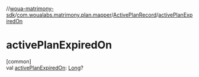 //[woua-matrimony-sdk](../../../index.md)/[com.woualabs.matrimony.plan.mapper](../index.md)/[ActivePlanRecord](index.md)/[activePlanExpiredOn](active-plan-expired-on.md)

# activePlanExpiredOn

[common]\
val [activePlanExpiredOn](active-plan-expired-on.md): [Long](https://kotlinlang.org/api/latest/jvm/stdlib/kotlin/-long/index.html)?
